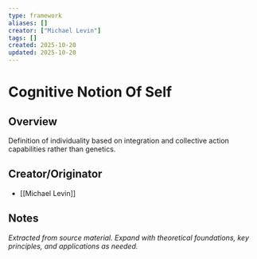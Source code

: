 ```yaml
---
type: framework
aliases: []
creator: ["Michael Levin"]
tags: []
created: 2025-10-20
updated: 2025-10-20
---
```


# Cognitive Notion Of Self

## Overview

Definition of individuality based on integration and collective action capabilities rather than genetics.

## Creator/Originator

- [[Michael Levin]]

## Notes

*Extracted from source material. Expand with theoretical foundations, key principles, and applications as needed.*
